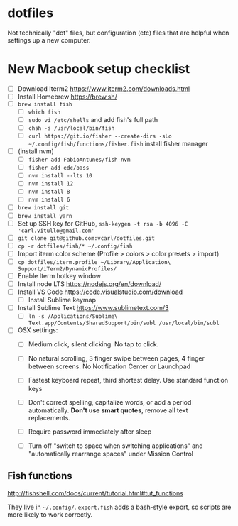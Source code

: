 # dotfiles

Not technically "dot" files, but configuration (etc) files that are helpful when settings up a new computer.

# New Macbook setup checklist

* [ ] Download Iterm2 https://www.iterm2.com/downloads.html
* [ ] Install Homebrew https://brew.sh/
* [ ] `brew install fish`
   * [ ] `which fish`
   * [ ] `sudo vi /etc/shells` and add fish's full path
   * [ ] `chsh -s /usr/local/bin/fish`
   * [ ] `curl https://git.io/fisher --create-dirs -sLo ~/.config/fish/functions/fisher.fish` install fisher manager
* [ ] (install nvm)
   * [ ] `fisher add FabioAntunes/fish-nvm`
   * [ ] `fisher add edc/bass`
   * [ ] `nvm install --lts 10`
   * [ ] `nvm install 12`
   * [ ] `nvm install 8`
   * [ ] `nvm install 6`
* [ ] `brew install git`
* [ ] `brew install yarn`
* [ ] Set up SSH key for GitHub, `ssh-keygen -t rsa -b 4096 -C 'carl.vitullo@gmail.com'`
* [ ] `git clone git@github.com:vcarl/dotfiles.git`
* [ ] `cp -r dotfiles/fish/* ~/.config/fish`
* [ ] Import iterm color scheme (Profile > colors > color presets > import)
* [ ] `cp dotfiles/iterm.profile ~/Library/Application\ Support/iTerm2/DynamicProfiles/`
* [ ] Enable Iterm hotkey window
* [ ] Install node LTS https://nodejs.org/en/download/
* [ ] Install VS Code https://code.visualstudio.com/download
   * [ ] Install Sublime keymap
* [ ] Install Sublime Text https://www.sublimetext.com/3
   * [ ] `ln -s /Applications/Sublime\ Text.app/Contents/SharedSupport/bin/subl /usr/local/bin/subl`
* [ ] OSX settings:
   * [ ] Medium click, silent clicking.  No tap to click.
   * [ ] No natural scrolling, 3 finger swipe between pages, 4 finger between screens. No Notification Center or Launchpad
   * [ ] Fastest keyboard repeat, third shortest delay. Use standard function keys
   * [ ] Don't correct spelling, capitalize words, or add a period automatically. **Don't use smart quotes**, remove all text replacements.
   * [ ] Require password immediately after sleep
   * [ ] Turn off "switch to space when switching applications" and "automatically rearrange spaces" under Mission Control


## Fish functions

http://fishshell.com/docs/current/tutorial.html#tut_functions

They live in `~/.config/`. `export.fish` adds a bash-style export, so scripts are more likely to work correctly.
